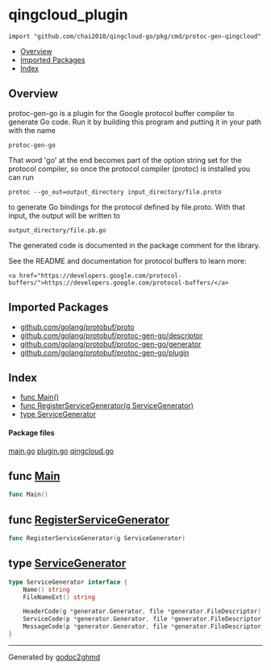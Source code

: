 # qingcloud_plugin
`import "github.com/chai2010/qingcloud-go/pkg/cmd/protoc-gen-qingcloud"`

* [Overview](#pkg-overview)
* [Imported Packages](#pkg-imports)
* [Index](#pkg-index)

## <a name="pkg-overview">Overview</a>
protoc-gen-go is a plugin for the Google protocol buffer compiler to generate
Go code.  Run it by building this program and putting it in your path with
the name

	protoc-gen-go

That word 'go' at the end becomes part of the option string set for the
protocol compiler, so once the protocol compiler (protoc) is installed
you can run

	protoc --go_out=output_directory input_directory/file.proto

to generate Go bindings for the protocol defined by file.proto.
With that input, the output will be written to

	output_directory/file.pb.go

The generated code is documented in the package comment for
the library.

See the README and documentation for protocol buffers to learn more:

	<a href="https://developers.google.com/protocol-buffers/">https://developers.google.com/protocol-buffers/</a>

## <a name="pkg-imports">Imported Packages</a>

- [github.com/golang/protobuf/proto](https://godoc.org/github.com/golang/protobuf/proto)
- [github.com/golang/protobuf/protoc-gen-go/descriptor](https://godoc.org/github.com/golang/protobuf/protoc-gen-go/descriptor)
- [github.com/golang/protobuf/protoc-gen-go/generator](https://godoc.org/github.com/golang/protobuf/protoc-gen-go/generator)
- [github.com/golang/protobuf/protoc-gen-go/plugin](https://godoc.org/github.com/golang/protobuf/protoc-gen-go/plugin)

## <a name="pkg-index">Index</a>
* [func Main()](#Main)
* [func RegisterServiceGenerator(g ServiceGenerator)](#RegisterServiceGenerator)
* [type ServiceGenerator](#ServiceGenerator)

#### <a name="pkg-files">Package files</a>
[main.go](./main.go) [plugin.go](./plugin.go) [qingcloud.go](./qingcloud.go) 

## <a name="Main">func</a> [Main](./main.go#L34)
``` go
func Main()
```

## <a name="RegisterServiceGenerator">func</a> [RegisterServiceGenerator](./plugin.go#L23)
``` go
func RegisterServiceGenerator(g ServiceGenerator)
```

## <a name="ServiceGenerator">type</a> [ServiceGenerator](./plugin.go#L14-L21)
``` go
type ServiceGenerator interface {
    Name() string
    FileNameExt() string

    HeaderCode(g *generator.Generator, file *generator.FileDescriptor) string
    ServiceCode(p *generator.Generator, file *generator.FileDescriptor, svc *descriptor.ServiceDescriptorProto) string
    MessageCode(p *generator.Generator, file *generator.FileDescriptor, msg *descriptor.DescriptorProto) string
}
```

- - -
Generated by [godoc2ghmd](https://github.com/GandalfUK/godoc2ghmd)